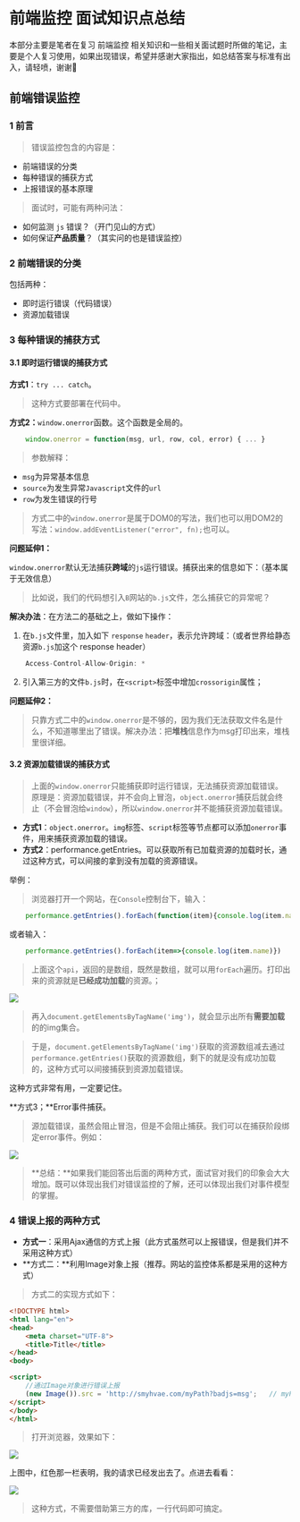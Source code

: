 <!--
 * @owner: hank.liu
 * @team: 卡鲁秋
-->

# 前端监控 面试知识点总结

本部分主要是笔者在复习 前端监控 相关知识和一些相关面试题时所做的笔记，主要是个人复习使用，如果出现错误，希望并感谢大家指出，如总结答案与标准有出入，请轻喷，谢谢🙏

## 前端错误监控

### 1 前言

> 错误监控包含的内容是：

- 前端错误的分类
- 每种错误的捕获方式
- 上报错误的基本原理

> 面试时，可能有两种问法：

- 如何监测 `js` 错误？（开门见山的方式）
- 如何保证**产品质量**？（其实问的也是错误监控）


### 2 前端错误的分类

包括两种：

- 即时运行错误（代码错误）
- 资源加载错误


### 3 每种错误的捕获方式


#### 3.1 即时运行错误的捕获方式

**方式1**：`try ... catch`。

> 这种方式要部署在代码中。

**方式2：**`window.onerror`函数。这个函数是全局的。

```js
	window.onerror = function(msg, url, row, col, error) { ... }
```

> 参数解释：

- `msg`为异常基本信息
- `source`为发生异常`Javascript`文件的`url`
- `row`为发生错误的行号

> 方式二中的`window.onerror`是属于DOM0的写法，我们也可以用DOM2的写法：`window.addEventListener("error", fn);`也可以。

**问题延伸1：**

`window.onerror`默认无法捕获**跨域**的`js`运行错误。捕获出来的信息如下：（基本属于无效信息）

> 比如说，我们的代码想引入`B`网站的`b.js`文件，怎么捕获它的异常呢？

**解决办法**：在方法二的基础之上，做如下操作：

1. 在`b.js`文件里，加入如下 `response` `header`，表示允许跨域：（或者世界给静态资源`b.js`加这个 response header）

```js
	Access-Control-Allow-Origin: *
```

2. 引入第三方的文件`b.js`时，在`<script>`标签中增加`crossorigin`属性；



**问题延伸2：**

> 只靠方式二中的`window.onerror`是不够的，因为我们无法获取文件名是什么，不知道哪里出了错误。解决办法：把**堆栈**信息作为msg打印出来，堆栈里很详细。



#### 3.2 资源加载错误的捕获方式

> 上面的`window.onerror`只能捕获即时运行错误，无法捕获资源加载错误。原理是：资源加载错误，并不会向上冒泡，`object.onerror`捕获后就会终止（不会冒泡给`window`），所以`window.onerror`并不能捕获资源加载错误。

- **方式1**：`object.onerror`。`img`标签、`script`标签等节点都可以添加`onerror`事件，用来捕获资源加载的错误。
- **方式2**：performance.getEntries。可以获取所有已加载资源的加载时长，通过这种方式，可以间接的拿到没有加载的资源错误。

举例：

> 浏览器打开一个网站，在`Console`控制台下，输入：

```js
	performance.getEntries().forEach(function(item){console.log(item.name)})
```

或者输入：

```js
	performance.getEntries().forEach(item=>{console.log(item.name)})
```


> 上面这个`api`，返回的是数组，既然是数组，就可以用`forEach`遍历。打印出来的资源就是**已经成功加载**的资源。；

![](http://img.smyhvae.com/20180311_2030.png)

> 再入`document.getElementsByTagName('img')`，就会显示出所有**需要加载**的的img集合。

> 于是，`document.getElementsByTagName('img')`获取的资源数组减去通过`performance.getEntries()`获取的资源数组，剩下的就是没有成功加载的，这种方式可以间接捕获到资源加载错误。

这种方式非常有用，一定要记住。


**方式3；**Error事件捕获。

> 源加载错误，虽然会阻止冒泡，但是不会阻止捕获。我们可以在捕获阶段绑定error事件。例如：

![](http://img.smyhvae.com/20180311_2040.png)



> **总结：**如果我们能回答出后面的两种方式，面试官对我们的印象会大大增加。既可以体现出我们对错误监控的了解，还可以体现出我们对事件模型的掌握。


### 4 错误上报的两种方式

- **方式一**：采用Ajax通信的方式上报（此方式虽然可以上报错误，但是我们并不采用这种方式）
- **方式二：**利用Image对象上报（推荐。网站的监控体系都是采用的这种方式）

> 方式二的实现方式如下：

```html
<!DOCTYPE html>
<html lang="en">
<head>
    <meta charset="UTF-8">
    <title>Title</title>
</head>
<body>

<script>
	//通过Image对象进行错误上报
    (new Image()).src = 'http://smyhvae.com/myPath?badjs=msg';   // myPath表示上报的路径（我要上报到哪里去）。后面的内容是自己加的参数。
</script>
</body>
</html>

```


> 打开浏览器，效果如下：

![](http://img.smyhvae.com/20180311_2055.png)

上图中，红色那一栏表明，我的请求已经发出去了。点进去看看：

![](http://img.smyhvae.com/20180311_2057.png)

> 这种方式，不需要借助第三方的库，一行代码即可搞定。

